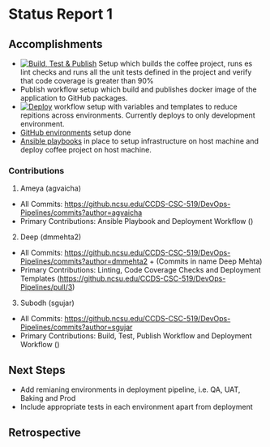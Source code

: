 # Status Report 1

## Accomplishments

- [![Build, Test & Publish](https://github.ncsu.edu/CCDS-CSC-519/DevOps-Pipelines/actions/workflows/build-test-publish.yml/badge.svg)](https://github.ncsu.edu/CCDS-CSC-519/DevOps-Pipelines/actions/workflows/build-test-publish.yml) Setup which builds the coffee project, runs es lint checks and runs all the unit tests defined in the project and verify that code coverage is greater than 90%
- Publish workflow setup which build and publishes docker image of the application to GitHub packages.
- [![Deploy](https://github.ncsu.edu/CCDS-CSC-519/DevOps-Pipelines/actions/workflows/run-ansible.yml/badge.svg)](https://github.ncsu.edu/CCDS-CSC-519/DevOps-Pipelines/actions/workflows/run-ansible.yml) workflow setup with variables and templates to reduce repitions across environments. Currently deploys to only development environment.
- [GitHub environments](https://github.ncsu.edu/CCDS-CSC-519/DevOps-Pipelines/deployments) setup done 
- [Ansible playbooks](https://github.ncsu.edu/CCDS-CSC-519/DevOps-Pipelines/tree/master/playbooks) in place to setup infrastructure on host machine and deploy coffee project on host machine.

### Contributions

1. Ameya (agvaicha)
- All Commits: https://github.ncsu.edu/CCDS-CSC-519/DevOps-Pipelines/commits?author=agvaicha
- Primary Contributions: Ansible Playbook and Deployment Workflow ()

2. Deep (dmmehta2)
- All Commits: https://github.ncsu.edu/CCDS-CSC-519/DevOps-Pipelines/commits?author=dmmehta2 + (Commits in name Deep Mehta)
- Primary Contributions: Linting, Code Coverage Checks and Deployment Templates (https://github.ncsu.edu/CCDS-CSC-519/DevOps-Pipelines/pull/3)

3. Subodh (sgujar)
- All Commits: https://github.ncsu.edu/CCDS-CSC-519/DevOps-Pipelines/commits?author=sgujar
- Primary Contributions: Build, Test, Publish Workflow and Deployment Workflow ()

## Next Steps 

- Add remianing environments in deployment pipeline, i.e. QA, UAT, Baking and Prod
- Include appropriate tests in each environment apart from deployment

## Retrospective
